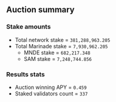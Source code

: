 ## Auction summary

### Stake amounts
- Total network stake = `381,288,963.205`
- Total Marinade stake = `7,930,962.205`
  - MNDE stake = `682,217.348`
  - SAM stake = `7,248,744.856`

### Results stats
- Auction winning APY = `0.459`
- Staked validators count = `337`